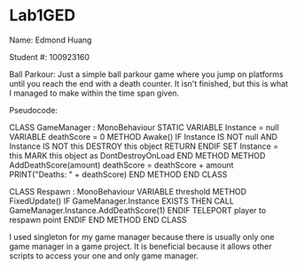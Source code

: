 # Lab1GED

Name: Edmond Huang

Student #: 100923160

Ball Parkour: Just a simple ball parkour game where you jump on platforms until you reach the end with a death counter. It isn't finished, but this is what I managed to make within the time span given.

Pseudocode:

CLASS GameManager : MonoBehaviour
    STATIC VARIABLE Instance = null
    VARIABLE deathScore = 0
    METHOD Awake()
        IF Instance IS NOT null AND Instance IS NOT this
            DESTROY this object
            RETURN
        ENDIF
        SET Instance = this
        MARK this object as DontDestroyOnLoad
    END METHOD
    METHOD AddDeathScore(amount)
        deathScore = deathScore + amount
        PRINT("Deaths: " + deathScore)
    END METHOD
END CLASS

CLASS Respawn : MonoBehaviour
    VARIABLE threshold
    METHOD FixedUpdate()
            IF GameManager.Instance EXISTS THEN
                CALL GameManager.Instance.AddDeathScore(1)
            ENDIF
            TELEPORT player to respawn point
        ENDIF
    END METHOD
END CLASS

I used singleton for my game manager because there is usually only one game manager in a game project. It is beneficial because it allows other scripts to access your one and only game manager.
